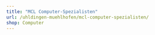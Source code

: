 ```yaml
---
title: "MCL Computer-Spezialisten"
url: /uhldingen-muehlhofen/mcl-computer-spezialisten/
shop: Computer
---
```

